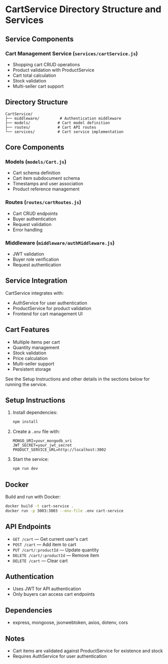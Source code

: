 # CartService Directory Structure and Services

## Service Components

### Cart Management Service (`services/cartService.js`)
- Shopping cart CRUD operations
- Product validation with ProductService
- Cart total calculation
- Stock validation
- Multi-seller cart support

## Directory Structure
```
CartService/
├── middleware/         # Authentication middleware
├── models/            # Cart model definition
├── routes/            # Cart API routes
└── services/          # Cart service implementation
```

## Core Components

### Models (`models/Cart.js`)
- Cart schema definition
- Cart item subdocument schema
- Timestamps and user association
- Product reference management

### Routes (`routes/cartRoutes.js`)
- Cart CRUD endpoints
- Buyer authentication
- Request validation
- Error handling

### Middleware (`middleware/authMiddleware.js`)
- JWT validation
- Buyer role verification
- Request authentication

## Service Integration
CartService integrates with:
- AuthService for user authentication
- ProductService for product validation
- Frontend for cart management UI

## Cart Features
- Multiple items per cart
- Quantity management
- Stock validation
- Price calculation
- Multi-seller support
- Persistent storage

See the Setup Instructions and other details in the sections below for running the service.

## Setup Instructions
1. Install dependencies:
   ```bash
   npm install
   ```
2. Create a `.env` file with:
   ```env
   MONGO_URI=your_mongodb_uri
   JWT_SECRET=your_jwt_secret
   PRODUCT_SERVICE_URL=http://localhost:3002
   ```
3. Start the service:
   ```bash
   npm run dev
   ```

## Docker
Build and run with Docker:
```bash
docker build -t cart-service . 
docker run -p 3003:3003 --env-file .env cart-service
```

## API Endpoints
- `GET /cart` — Get current user's cart
- `POST /cart` — Add item to cart
- `PUT /cart/:productId` — Update quantity
- `DELETE /cart/:productId` — Remove item
- `DELETE /cart` — Clear cart

## Authentication
- Uses JWT for API authentication
- Only buyers can access cart endpoints

## Dependencies
- express, mongoose, jsonwebtoken, axios, dotenv, cors

## Notes
- Cart items are validated against ProductService for existence and stock
- Requires AuthService for user authentication
